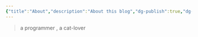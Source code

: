 ```yaml
---
{"title":"About","description":"About this blog","dg-publish":true,"dg-path":"/","date":"2024-03-20 13:57:51","updated":"2024-03-20 13:57:51"}
---
```



> a programmer , a cat-lover